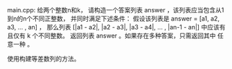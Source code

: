main.cpp:
给两个整数n和k，
请构造一个答案列表 answer ，该列表应当包含从1到n的n个不同正整数，
并同时满足下述条件：
假设该列表是 answer = [a1, a2, a3, ... , an] ，
那么列表 [|a1 - a2|, |a2 - a3|, |a3 - a4|, ... , |an-1 - an|] 中应该有且仅有 k 个不同整数。
返回列表 answer 。如果存在多种答案，只需返回其中 任意一种 。

使用构建等差数列的方法。
